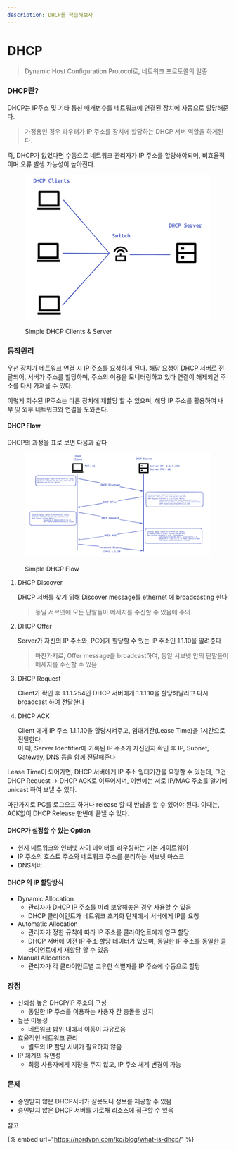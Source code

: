 ```yaml
---
description: DHCP를 학습해보자
---
```


# DHCP

> Dynamic Host Configuration Protocol로, 네트워크 프로토콜의 일종

### DHCP란?

DHCP는 IP주소 및 기타 통신 매개변수를 네트워크에 연결된 장치에 자동으로 할당해준다.

> 가정용인 경우 라우터가 IP 주소를 장치에 할당하는 DHCP 서버 역할을 하게된다.

즉, DHCP가 없었다면 수동으로 네트워크 관리자가 IP 주소를 할당해야되며, 비효율적이며 오류 발생 가능성이 높아진다.

<figure><img src="../.gitbook/assets/image (4) (4).png" alt=""><figcaption><p>Simple DHCP Clients &#x26; Server</p></figcaption></figure>

### 동작원리

우선 장치가 네트워크 연결 시 IP 주소를 요청하게 된다. 해당 요청이 DHCP 서버로 전달되어, 서버가 주소를 할당하며, 주소의 이용을 모니터링하고 있다 연결이 해제되면 주소를 다시 가져올 수 있다.&#x20;

이렇게 회수된 IP주소는 다른 장치에 재할당 할 수 있으며, 해당 IP 주소를 활용하여 내부 및 외부 네트워크와 연결을 도와준다.

#### DHCP Flow

DHCP의 과정을 표로 보면 다음과 같다

<figure><img src="../.gitbook/assets/image (1) (2).png" alt=""><figcaption><p>Simple DHCP Flow</p></figcaption></figure>

1.  DHCP Discover

    DHCP 서버를 찾기 위해 Discover message를 ethernet 에 broadcasting 한다

    > 동일 서브넷에 모든 단말들이 메세지를 수신할 수 있음에 주의


2.  DHCP Offer

    Server가 자신의 IP 주소와, PC에게 할당할 수 있는 IP 주소인 1.1.10을 알려준다

    > 마찬가지로, Offer message를 broadcast하여, 동일 서브넷 안의 단말들이 메세지를 수신할 수 있음


3.  DHCP Request

    Client가 확인 후 1.1.1.254인 DHCP 서버에게 1.1.1.10을 할당해달라고 다시 broadcast 하여 전달한다
4.  DHCP ACK

    Client 에게 IP 주소 1.1.1.10을 할당시켜주고, 임대기간(Lease Time)을 1시간으로 전달한다.\
    이 때, Server Identifier에 기록된 IP 주소가 자신인지 확인 후 IP, Subnet, Gateway, DNS 등을 함께 전달해준다

Lease Time이 되어가면, DHCP 서버에게 IP 주소 임대기간을 요청할 수 있는데, 그건 DHCP Request -> DHCP ACK로 이루어지며, 이번에는 서로 IP/MAC 주소를 알기에 unicast 하여 보낼 수 있다.

마찬가지로 PC를 로그오프 하거나 release 할 때 반납을 할 수 있어야 된다. 이때는, ACK없이 DHCP Release 한번에 끝낼 수 있다.

#### DHCP가 설정할 수 있는 Option

* 현지 네트워크와 인터넷 사이 데이터를 라우팅하는 기본 게이트웨이
* IP 주소의 호스트 주소와 네트워크 주소를 분리하는 서브넷 마스크
* DNS서버

#### DHCP 의 IP 할당방식

* Dynamic Allocation
  * 관리자가 DHCP IP 주소를 미리 보유해놓은 경우 사용할 수 있음
  * DHCP 클라이언트가 네트워크 초기화 단계에서 서버에게 IP를 요청
* Automatic Allocation
  * 관리자가 정한 규칙에 따라 IP 주소를 클라이언트에게 영구 할당
  * DHCP 서버에 이전 IP 주소 할당 데이터가 있으며, 동일한 IP 주소를 동일한 클라이언트에게 재할당 할 수 있음
* Manual Allocation
  * 관리자가 각 클라이언트별 고유한 식별자를 IP 주소에 수동으로 할당

### 장점

* 신뢰성 높은 DHCP/IP 주소의 구성
  * 동일한 IP 주소를 이용하는 사용자 간 충돌을 방지
* 높은 이동성
  * 네트워크 밤위 내에서 이동이 자유로움
* 효율적인 네트워크 관리
  * 별도의 IP 할당 서버가 필요하지 않음
* IP 체계의 유연성
  * 최종 사용자에게 지장을 주지 않고, IP 주소 체계 변경이 가능

### 문제

* 승인받지 않은 DHCP서버가 잘못도니 정보를 제공할 수 있음
* 승인받지 않은 DHCP 서버를 가로채 리소스에 접근할 수 있음





참고

{% embed url="https://nordvpn.com/ko/blog/what-is-dhcp/" %}

